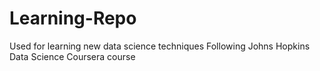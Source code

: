 # Learning-Repo
Used for learning new data science techniques
Following Johns Hopkins Data Science Coursera course

